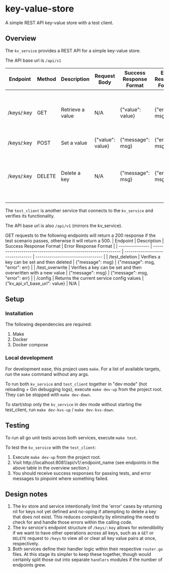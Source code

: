 # key-value-store

A simple REST API key-value store with a test client.

## Overview

The `kv_service` provides a REST API for a simple key-value store.

The API base url is `/api/v1`

| Endpoint   | Method | Description      | Request Body     | Success Response Format | Error Response Format | Notes                                                 |
| ---------- | ------ | ---------------- | ---------------- | ----------------------- | --------------------- | ----------------------------------------------------- |
| /keys/:key | GET    | Retrieve a value | N/A              | {"value": value}        | {"error": msg}        | Returns a `null` value response for keys not found    |
| /keys/:key | POST   | Set a value      | {"value": value} | {"message": msg}        | {"error": msg}        |                                                       |
| /keys/:key | DELETE | Delete a key     | N/A              | {"message": msg}        | {"error": msg}        | Returns a success response even for non-existent keys |

The `test_client` is another service that connects to the `kv_service` and verifies its functionality.

The API base url is also `/api/v1` (mirrors the kv_service).

GET requests to the following endpoints will return a 200 response if the test scenario passes, otherwise it will return a 500.
| Endpoint | Description | Success Response Format | Error Response Format |
| --------------- | -------------------------------------------------------------- | -------------------------------- | --------------------------------- |
| /test_deletion | Verifies a key can be set and then deleted | {"message": msg} | {"message": msg, "error": err} |
| /test_overwrite | Verifies a key can be set and then overwritten with a new value | {"message": msg} | {"message": msg, "error": err} |
| /config | Returns the current service config values | {"kv_api_v1_base_url": value} | N/A |

## Setup

### Installation

The following dependencies are required:

1. Make
2. Docker
3. Docker compose

### Local development

For development ease, this project uses `make`. For a list of available targets, run the `make` command without any args.

To run both `kv_service` and `test_client` together in "dev mode" (hot reloading + Gin debugging logs), execute `make dev-up` from the project root. They can be stopped with `make dev-down`.

To start/stop only the `kv_service` in dev mode without starting the test_client, run `make dev-kvs-up` / `make dev-kvs-down`.

## Testing

To run all go unit tests across both services, execute `make test`.

To test the `kv_service` with the `test_client`:

1. Execute `make dev-up` from the project root.
2. Visit http://localhost:8081/api/v1/:endpoint_name (see endpoints in the above table in the overview section.)
3. You should receive success responses for passing tests, and error messages to pinpoint where something failed.

## Design notes

1. The kv store and service intentionally limit the 'error' cases by returning nil for keys not yet defined and no-oping if attempting to delete a key that does not exist. This reduces complexity by eliminating the need to check for and handle those errors within the calling code.
2. The kv service's endpoint structure of `/keys/:key` allows for extendibility if we want to have other operations across all keys, such as a `GET` or `DELETE` request to `/keys` to view all or clear all key value pairs at once, respectively.
3. Both services define their handler logic within their respective `router.go` files. At this stage its simpler to keep these together, though would certainly split those out into separate `handlers` modules if the number of endpoints grew.
